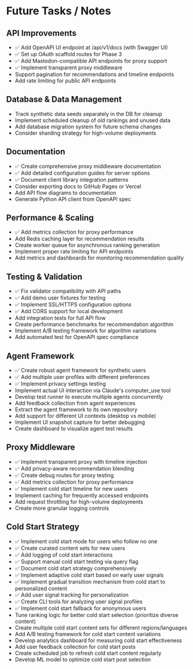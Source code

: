 # Future Tasks / Notes

## API Improvements
- ✅ Add OpenAPI UI endpoint at /api/v1/docs (with Swagger UI)
- ✅ Set up OAuth scaffold routes for Phase 3
- ✅ Add Mastodon-compatible API endpoints for proxy support
- ✅ Implement transparent proxy middleware
- Support pagination for recommendations and timeline endpoints
- Add rate limiting for public API endpoints

## Database & Data Management
- Track synthetic data seeds separately in the DB for cleanup
- Implement scheduled cleanup of old rankings and unused data
- Add database migration system for future schema changes
- Consider sharding strategy for high-volume deployments

## Documentation
- ✅ Create comprehensive proxy middleware documentation
- ✅ Add detailed configuration guides for server options
- ✅ Document client library integration patterns
- Consider exporting docs to GitHub Pages or Vercel
- Add API flow diagrams to documentation
- Generate Python API client from OpenAPI spec

## Performance & Scaling
- ✅ Add metrics collection for proxy performance
- Add Redis caching layer for recommendation results
- Create worker queue for asynchronous ranking generation
- Implement proper rate limiting for API endpoints
- Add metrics and dashboards for monitoring recommendation quality

## Testing & Validation
- ✅ Fix validator compatibility with API paths
- ✅ Add demo user fixtures for testing
- ✅ Implement SSL/HTTPS configuration options
- ✅ Add CORS support for local development
- Add integration tests for full API flow
- Create performance benchmarks for recommendation algorithm
- Implement A/B testing framework for algorithm variations
- Add automated test for OpenAPI spec compliance

## Agent Framework
- ✅ Create robust agent framework for synthetic users
- ✅ Add multiple user profiles with different preferences
- ✅ Implement privacy settings testing
- Implement actual UI interaction via Claude's computer_use tool
- Develop test runner to execute multiple agents concurrently
- Add feedback collection from agent experiences
- Extract the agent framework to its own repository
- Add support for different UI contexts (desktop vs mobile)
- Implement UI snapshot capture for better debugging
- Create dashboard to visualize agent test results

## Proxy Middleware
- ✅ Implement transparent proxy with timeline injection
- ✅ Add privacy-aware recommendation blending
- ✅ Create debug routes for proxy testing
- ✅ Add metrics collection for proxy performance
- ✅ Implement cold start timeline for new users
- Implement caching for frequently accessed endpoints
- Add request throttling for high-volume deployments
- Create more granular logging controls

## Cold Start Strategy
- ✅ Implement cold start mode for users who follow no one
- ✅ Create curated content sets for new users
- ✅ Add logging of cold start interactions
- ✅ Support manual cold start testing via query flag
- ✅ Document cold start strategy comprehensively
- ✅ Implement adaptive cold start based on early user signals
- ✅ Implement gradual transition mechanism from cold start to personalized content
- ✅ Add user signal tracking for personalization
- ✅ Create CLI tools for analyzing user signal profiles
- ✅ Implement cold start fallback for anonymous users
- Tune ranking logic for better cold start selection (prioritize diverse content)
- Create multiple cold start content sets for different regions/languages
- Add A/B testing framework for cold start content variations
- Develop analytics dashboard for measuring cold start effectiveness
- Add user feedback collection for cold start posts
- Create scheduled job to refresh cold start content regularly
- Develop ML model to optimize cold start post selection